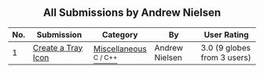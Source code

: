 ﻿<div align="center">

## All Submissions by Andrew Nielsen

</div>

No.  | Submission | Category | By   | User Rating
---- | ---------- | -------- | ---- | -----------
1 | [Create a Tray Icon<br />](https://github.com/Planet-Source-Code/andrew-nielsen-create-a-tray-icon__3-2156) | [Miscellaneous<br /><sup>C / C++</sup>](../ByCategory/miscellaneous__3-1.md) | Andrew Nielsen | 3.0 (9 globes from 3 users)
